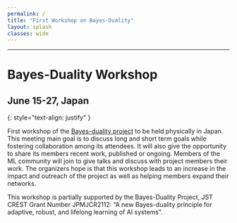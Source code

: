 ```yaml
---
permalink: /
title: "First Workshop on Bayes-Duality"
layout: splash
classes: wide
---
```



--------------------------------------
# Bayes-Duality Workshop

## June 15-27, Japan

{: style="text-align: justify" }

First workshop of the <a href= "https:/bayesduality.github.io">Bayes-duality project</a> to be held physically in Japan. This meeting main goal is to discuss long and short term goals while fostering collaboration among its attendees. It will also give the opportunity to share its members recent work, published or ongoing.
Members of the ML community will join to give talks and discuss with project members their work. 
The organizers hope is that this workshop leads to an increase in the impact and outreach of the project as well as helping members expand their networks.

This workshop is partially supported by the Bayes-Duality Project, JST CREST Grant Number JPMJCR2112: “A new Bayes-duality principle for adaptive, robust, and lifelong learning of AI systems”.

